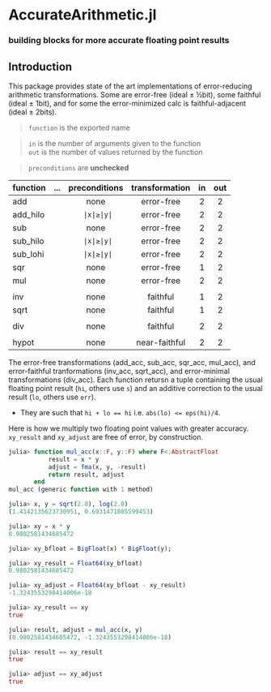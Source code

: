 # AccurateArithmetic.jl
### building blocks for more accurate floating point results

## Introduction

This package provides state of the art implementations of error-reducing arithmetic transformations.  Some are error-free (ideal ± ½bit), some faithful (ideal ± 1bit),
and for some the error-minimized calc is faithful-adjacent (ideal ± 2bits).

> `function` is the exported name

> `in` is the number of arguments given to the function    
> `out` is the number of values returned by the function

> `preconditions` are **unchecked**

| function | ... | preconditions  | transformation | in  | out |
|----------|:---:|:--------------:|:--------------:|:---:|:---:|
| add      |     | none           | error-free     | 2   | 2   |
| add_hilo |     | ` \|x\|≥\|y\|` | error-free     | 2   | 2   |
| sub      |     | none           | error-free     | 2   | 2   |
| sub_hilo |     | ` \|x\|≥\|y\|` | error-free     | 2   | 2   |
| sub_lohi |     | ` \|x\|≥\|y\|` | error-free     | 2   | 2   |
| sqr      |     | none           | error-free     | 1   | 2   |
| mul      |     | none           | error-free     | 2   | 2   |
|          |     |                |                |     |     |
| inv      |     | none           | faithful       | 1   | 2   |
| sqrt     |     | none           | faithful       | 1   | 2   |
|          |     |                |                |     |     |
| div      |     | none           | faithful       | 2   | 2   |
|          |     |                |                |     |     |
| hypot    |     | none           | near-faithful  | 2   | 2   |




The error-free transformations (add_acc, sub_acc, sqr_acc, mul_acc), and error-faithful tranformations (inv_acc, sqrt_acc), and error-minimal transformations (div_acc). Each function retursn a tuple containing the usual floating point result (`hi`, others use `s`) and an additive correction to the usual result (`lo`, others use `err`).    
* They are such that `hi + lo == hi` i.e. `abs(lo) <= eps(hi)/4`. 

Here is how we multiply two floating point values with greater accuracy.    
`xy_result` and `xy_adjust` are free of error, by construction.

```julia
julia> function mul_acc(x::F, y::F) where F<:AbstractFloat
           result = x * y
           adjust = fma(x, y, -result)
           return result, adjust
       end
mul_acc (generic function with 1 method)

julia> x, y = sqrt(2.0), log(2.0)
(1.4142135623730951, 0.6931471805599453)

julia> xy = x * y
0.9802581434685472

julia> xy_bfloat = BigFloat(x) * BigFloat(y);

julia> xy_result = Float64(xy_bfloat)
0.9802581434685472

julia> xy_adjust = Float64(xy_bfloat - xy_result)
-1.3243553298414006e-18

julia> xy_result == xy
true

julia> result, adjust = mul_acc(x, y)
(0.9802581434685472, -1.3243553298414006e-18)

julia> result == xy_result
true

julia> adjust == xy_adjust
true
```


